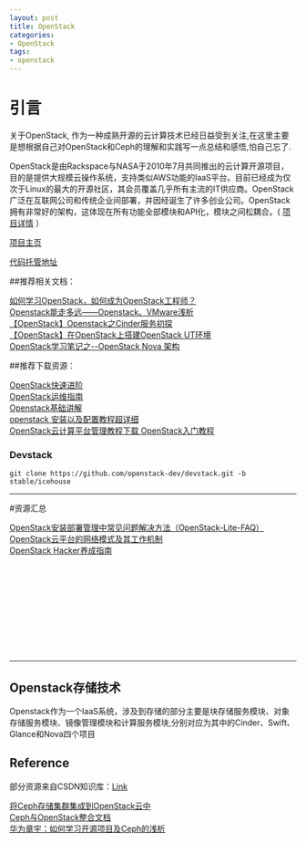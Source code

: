 ```yaml
---
layout: post
title: OpenStack 
categories: 
- OpenStack 
tags:
- openstack
---
```



# 引言

关于OpenStack, 作为一种成熟开源的云计算技术已经日益受到关注,在这里主要是想根据自己对OpenStack和Ceph的理解和实践写一点总结和感悟,怕自己忘了.

OpenStack是由Rackspace与NASA于2010年7月共同推出的云计算开源项目，目的是提供大规模云操作系统，支持类似AWS功能的IaaS平台。目前已经成为仅次于Linux的最大的开源社区，其会员覆盖几乎所有主流的IT供应商。OpenStack广泛在互联网公司和传统企业间部署，并因经诞生了许多创业公司。OpenStack拥有非常好的架构，这体现在所有功能全部模块和API化，模块之间松耦合。( [项目详情](https://code.csdn.net/openkb/p-OpenStack) ）     

[项目主页](http://www.openstack.org/)    

[代码托管地址](https://github.com/openstack/openstack)   

##推荐相关文档：

[如何学习OpenStack，如何成为OpenStack工程师？](http://blog.csdn.net/z_lstone/article/details/14127227)   
[Openstack能走多远——Openstack、VMware浅析](http://blog.csdn.net/u012620688/article/details/13743517)   
[【OpenStack】Openstack之Cinder服务初探](http://blog.csdn.net/lynn_kong/article/details/8659145)    
[【OpenStack】在OpenStack上搭建OpenStack UT环境](http://blog.csdn.net/lynn_kong/article/details/9665027)   
[OpenStack学习笔记之--OpenStack Nova 架构](http://blog.csdn.net/xiangmin2587/article/details/7737778)    

##推荐下载资源：

[OpenStack快速进阶](http://download.csdn.net/detail/bilyyang/5810571)    
[OpenStack运维指南](http://download.csdn.net/detail/adela_09/5130471)     
[Openstack基础讲解](http://download.csdn.net/detail/necessary8/4474697)   
[openstack 安装以及配置教程超详细](http://download.csdn.net/detail/zhenxi537/4427341)    
[OpenStack云计算平台管理教程下载 OpenStack入门教程](http://download.csdn.net/detail/u010973404/6580117)    

### Devstack

```
git clone https://github.com/openstack-dev/devstack.git -b stable/icehouse
```


---
#资源汇总

[OpenStack安装部署管理中常见问题解决方法（OpenStack-Lite-FAQ）](http://blog.csdn.net/hilyoo/article/details/7746634)     
[OpenStack云平台的网络模式及其工作机制](http://blog.csdn.net/hilyoo/article/details/7721401)     
[OpenStack Hacker养成指南](https://www.ustack.com/blog/openstack_hacker/)      
[]()    
[]()    
[]()    
[]()    
[]()    
[]()    
[]()    
[]()    
[]()    
[]()    
[]()    


---

## Openstack存储技术

Openstack作为一个IaaS系统，涉及到存储的部分主要是块存储服务模块、对象存储服务模块、镜像管理模块和计算服务模块,分别对应为其中的Cinder、Swift、Glance和Nova四个项目

## Reference

部分资源来自CSDN知识库：[Link](http://code.csdn.net/news/2821726)    

[将Ceph存储集群集成到OpenStack云中](http://www.ibm.com/developerworks/cn/cloud/library/cl-openstackceph/)    
[Ceph与OpenStack整合文档](http://blog.csdn.net/epugv/article/details/16889135)   
[华为章宇：如何学习开源项目及Ceph的浅析](http://www.csdn.net/article/2014-04-10/2819247-how-to-learn-opensouce-project-&-ceph/2)
